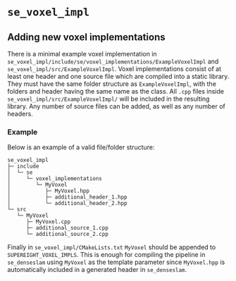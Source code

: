 # `se_voxel_impl`

## Adding new voxel implementations
There is a minimal example voxel implementation in
`se_voxel_impl/include/se/voxel_implementations/ExampleVoxelImpl` and
`se_voxel_impl/src/ExampleVoxelImpl`. Voxel implementations consist of at least
one header and one source file which are compiled into a static library. They
must have the same folder structure as `ExampleVoxelImpl`, with the folders and
header having the same name as the class. All `.cpp` files inside
`se_voxel_impl/src/ExampleVoxelImpl/` will be included in the resulting
library. Any number of source files can be added, as well as any number of
headers.

### Example
Below is an example of a valid file/folder structure:
``` text
se_voxel_impl
├─ include
│  └─ se
│     └─ voxel_implementations
│        └─ MyVoxel
│           ├─ MyVoxel.hpp
│           ├─ additional_header_1.hpp
│           └─ additional_header_2.hpp
└─ src
   └─ MyVoxel
      ├─ MyVoxel.cpp
      ├─ additional_source_1.cpp
      └─ additional_source_2.cpp
```

Finally in `se_voxel_impl/CMakeLists.txt` `MyVoxel` should be appended to
`SUPEREIGHT_VOXEL_IMPLS`. This is enough for compiling the pipeline in
`se_denseslam` using `MyVoxel` as the template parameter since `MyVoxel.hpp` is
automatically included in a generated header in `se_denseslam`.

